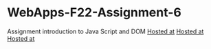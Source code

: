 # WebApps-F22-Assignment-6
Assignment introduction to Java Script and DOM
[Hosted at](https://44-563-web-apps-f22.github.io/44563-webapps-assignment-6-NikhilDeekshit45/musician.html)
[Hosted at](https://44-563-web-apps-f22.github.io/44563-webapps-assignment-6-NikhilDeekshit45/discount.html)
[Hosted at](https://44-563-web-apps-f22.github.io/44563-webapps-assignment-6-NikhilDeekshit45/vacation.html)

